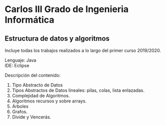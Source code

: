 # Carlos III Grado de Ingenieria Informática
## Estructura de datos y algoritmos
Incluye todas los trabajos realizados a lo largo del primer curso 2019/2020.

Lenguaje: Java <br/>
IDE: Eclipse <br/>

Descripción del contenido: <br/>
1. Tipo Abstracto de Datos <br/>
2. Tipos Abstractos de Datos lineales: pilas, colas, lista enlazadas. <br/>
3. Complejidad de Algoritmos. <br/>
4. Algoritmos recursos y sobre arrays. <br/>
5. Árboles <br/>
6. Grafos. <br/>
7. Divide y Vencerás. <br/>
